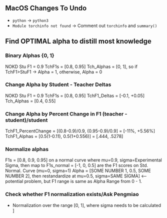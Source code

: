 ## MacOS Changes To Undo
- `python` -> `python3`
- `Module torchinfo not found` -> Comment out `torchinfo` and `summary()`

## Find OPTIMAL alpha to distill most knowledge

### Binary Alphas {0, 1}
NOKD Stu F1 = 0.9
TchF1s = [0.8, 0.95]
Tch_Alphas = [0, 1], so if TchF1>StuF1 -> Alpha = 1, otherwise, Alpha = 0

### Change Alpha by Student - Teacher Deltas
NOKD Stu F1 = 0.9
TchF1s = [0.8, 0.95]
TchF1_Deltas = [-0.1, +0.05]
Tch_Alphas = [0.4, 0.55]

### Change Alpha by Percent Change in F1 (teacher - student)/student
TchF1_PercentChange = [(0.8-0.9)/0.9, (0.95-0.9)/0.9] = [-11%, +5.56%]
TchF1_Alphas = [0.5(1-0.11), 0.5(1+0.556)] = [.444, .5278]

### Normalize alphas

F1s = [0.8, 0.9, 0.95] on a normal curve where mu=0.9, sigma=Experimental Sigma, then map to
F1s_normal = [-1, 0, 0.5] are the F1 scores on Std. Normal. Curve (mu=0, sigma=1) 
Alpha = [SOME NUMBER 1, 0.5, SOME NUMBER 2], then restandardize at mu=0.5, sigma=SAME SIGMA] <-- potential problem, but F1 range is same as Alpha Range from 0 - 1.

### Check whether F1 normalization exists/Ask Pengmiao 
- Normalization over the range [0, 1], where sigma needs to be calculated ]



